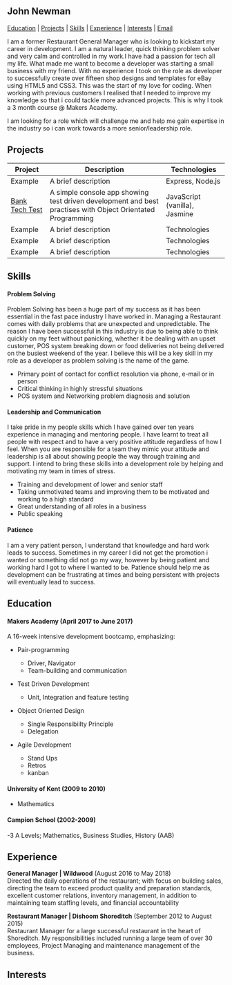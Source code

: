 ## John Newman

 [Education](#education) | [Projects](#projects) | [Skills](#skills) | [Experience](#experience) | [Interests](#interests) | [Email](mailto:newmanj903@gmail.com)

I am a former Restaurant General Manager who is looking to kickstart my career in development. I am a natural leader, quick thinking problem solver and very calm and controlled in my work.I have had a passion for tech all my life. What made me want to become a developer was starting a small business with my friend. With no experience I took on the role as developer to successfully create over fifteen shop designs and templates for eBay using HTML5 and CSS3. This was the start of my love for coding. When working with previous customers I realised that I needed to improve my knowledge so that i could tackle more advanced projects. This is why I took a 3 month course @ Makers Academy.

I am looking for a role which will challenge me and help me gain expertise in the industry so i can work towards a more senior/leadership role. 

## <a name="projects">Projects</a> 

| Project           | Description | Technologies |
|---                |---          |---           |
| Example | A brief description | Express, Node.js |  
| [Bank Tech Test](https://github.com/JohnNewman1/bank_tech_test)  | A simple console app showing test driven development and best practises with Object Orientated Programming  |  JavaScript (vanilla), Jasmine  |
| Example | A brief description | Technologies |  
| Example | A brief description | Technologies |  
| Example | A brief description | Technologies |  

## <a name="skills">Skills</a>

#### Problem Solving 

Problem Solving has been a huge part of my success as it has been essential in the fast pace industry I have worked in. Managing a Restaurant comes with daily problems that are unexpected and unpredictable. The reason I have been successful in this industry is due to being able to think quickly on my feet without panicking, whether it be dealing with an upset customer, POS system breaking down or food deliveries not being delivered on the busiest weekend of the year. I believe this will be a key skill in my role as a developer as problem solving is the name of the game.

- Primary point of contact for conflict resolution via phone, e-mail or in person
- Critical thinking in highly stressful situations
- POS system and Networking problem diagnosis and solution

#### Leadership and Communication

I take pride in my people skills which I have gained over ten years experience in managing and mentoring people. I have learnt to treat all people with respect and to have a very positive attitude regardless of how I feel. When you are responsible for a team they mimic your attitude and leadership is all about showing people the way through training and support. I intend to bring these skills into a development role by helping and motivating my team in times of stress.  

- Training and development of lower and senior staff
- Taking unmotivated teams and improving them to be motivated and working to a high standard
- Great understanding of all roles in a business
- Public speaking 

#### Patience

I am a very patient person, I understand that knowledge and hard work leads to success. Sometimes in my career I did not get the promotion i wanted or something did not go my way, however by being patient and working hard I got to where I wanted to be. Patience should help me as development can be frustrating at times and being persistent with projects will eventually lead to success.

## <a name="educatuion">Education</a> 

#### Makers Academy (April 2017 to June 2017)

A 16-week intensive development bootcamp, emphasizing:

- Pair-programming
   - Driver, Navigator
   - Team-building and communication



- Test Driven Development
   - Unit, Integration and feature testing 

- Object Oriented Design
   - Single Responsibiilty Principle 
   - Delegation

- Agile Development
  - Stand Ups
  - Retros
  - kanban


#### University of Kent (2009 to 2010)

- Mathematics

#### Campion School (2002-2009)

-3 A Levels; Mathematics, Business Studies, History (AAB)

## <a name="experience">Experience</a>

**General Manager | Wildwood** (August 2016 to May 2018)    
Directed the daily operations of the restaurant; with focus on building sales, directing the team to exceed product quality and preparation standards, excellent customer relations, inventory management, in addition to maintaining team staffing levels, and financial accountability

**Restaurant Manager | Dishoom Shoreditch** (September 2012 to August 2015)   
Restaurant Manager for a large successful restaurant in the heart of Shoreditch. My responsibilities included running a large team of over 30 employees, Project Managing and maintenance management of the business. 

## <a name="interests">Interests</a>

